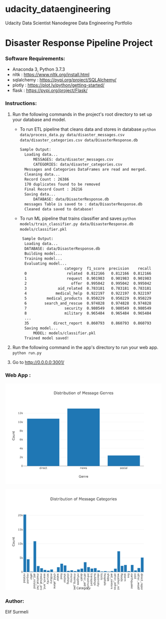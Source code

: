 # udacity_dataengineering
Udacity Data Scientist Nanodegree Data Engineering Portfolio

# Disaster Response Pipeline Project

### Software Requirements:

- Anaconda 3, Python 3.7.3
- nltk : https://www.nltk.org/install.html
- sqlalchemy : https://pypi.org/project/SQLAlchemy/
- plotly : https://plot.ly/python/getting-started/
- flask : https://pypi.org/project/Flask/


### Instructions:
1. Run the following commands in the project's root directory to set up your database and model.

    - To run ETL pipeline that cleans data and stores in database
        `python data/process_data.py data/disaster_messages.csv data/disaster_categories.csv data/DisasterResponse.db`
        
      ```
      Sample Output: 
        Loading data...
            MESSAGES: data/disaster_messages.csv
            CATEGORIES: data/disaster_categories.csv
        Messages and Categories DataFrames are read and merged.
        Cleaning data...
        Record Count : 26386
        170 duplicates found to be removed
        Final Record Count : 26216
        Saving data...
            DATABASE: data/DisasterResponse.db
        messages Table is saved to : data/DisasterResponse.db
        Cleaned data saved to database!
      ```
        
    - To run ML pipeline that trains classifier and saves
        `python models/train_classifier.py data/DisasterResponse.db models/classifier.pkl`
      ```
       Sample Output: 
        Loading data...
        DATABASE: data/DisasterResponse.db
        Building model...
        Training model...
        Evaluating model...
                          category  f1_score  precision    recall
        0                  related  0.812166   0.812166  0.812166
        1                  request  0.901983   0.901983  0.901983
        2                    offer  0.995042   0.995042  0.995042
        3              aid_related  0.783181   0.783181  0.783181
        4             medical_help  0.922197   0.922197  0.922197
        5         medical_products  0.950229   0.950229  0.950229
        6        search_and_rescue  0.974828   0.974828  0.974828
        7                 security  0.980549   0.980549  0.980549
        8                 military  0.965484   0.965484  0.965484
        ...
        35           direct_report  0.860793   0.860793  0.860793
        Saving model...
            MODEL: models/classifier.pkl
        Trained model saved!
      ```


2. Run the following command in the app's directory to run your web app.
    `python run.py`

3. Go to http://0.0.0.0:3001/



### Web App :

![Alt text](https://github.com/elifinspace/udacity_dataengineering/blob/master/data/genres_hist.png?raw=true)

![Alt text](https://github.com/elifinspace/udacity_dataengineering/blob/master/data/categories_hist.png?raw=true)


### Author:
Elif Surmeli
